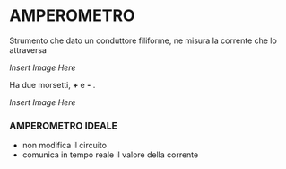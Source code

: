 # AMPEROMETRO
Strumento che dato un conduttore filiforme, ne misura la corrente che lo attraversa

_Insert Image Here_

Ha due morsetti, **+** e **-** .

 _Insert Image Here_

### AMPEROMETRO IDEALE
- non modifica il circuito
- comunica in tempo reale il valore della corrente